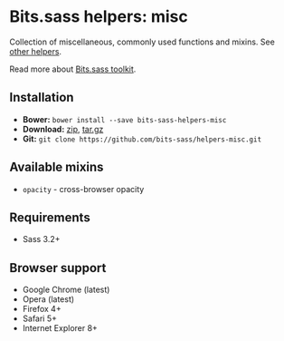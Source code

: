 Bits.sass helpers: misc
===========

Collection of miscellaneous, commonly used functions and mixins. See [other helpers](https://github.com/bits-sass/helpers).

Read more about [Bits.sass toolkit](https://github.com/bits-sass/bits.sass).

## Installation

* __Bower:__ `bower install --save bits-sass-helpers-misc`
* __Download:__ [zip](https://github.com/bits-sass/helpers-misc/zipball/master), [tar.gz](https://github.com/bits-sass/helpers-misc/tarball/master)
* __Git:__ `git clone https://github.com/bits-sass/helpers-misc.git`

## Available mixins

* `opacity` - cross-browser opacity

## Requirements

* Sass 3.2+

## Browser support

* Google Chrome (latest)
* Opera (latest)
* Firefox 4+
* Safari 5+
* Internet Explorer 8+